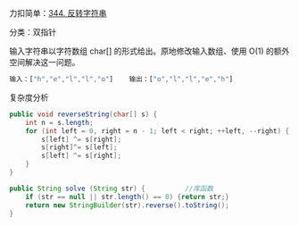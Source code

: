 力扣简单：[344. 反转字符串](https://leetcode-cn.com/problems/reverse-string/)



分类：双指针



输入字符串以字符数组 char[] 的形式给出。原地修改输入数组、使用 O(1) 的额外空间解决这一问题。

```js
输入：["h","e","l","l","o"]	输出：["o","l","l","e","h"]
```





复杂度分析



````java
public void reverseString(char[] s) {
    int n = s.length;
    for (int left = 0, right = n - 1; left < right; ++left, --right) {
        s[left] ^= s[right];
        s[right]^= s[left];
        s[left] ^= s[right];
    }
}
````

```java
public String solve (String str) {			//库函数
    if (str == null || str.length() == 0) {return str;}
    return new StringBuilder(str).reverse().toString();
}
```

